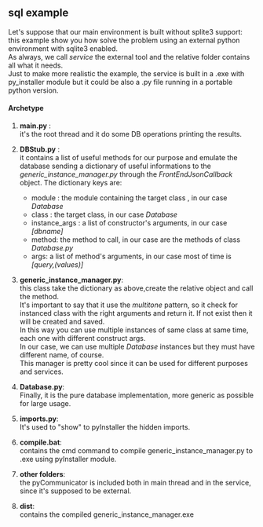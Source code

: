 ## sql example

Let's suppose that our main environment is built without splite3 support:  
this example show you how solve the problem using an external python environment with sqlite3 enabled.   
As always, we call *service* the external tool and the relative folder contains all what it needs.  
Just to make more realistic the example, the service is built in a .exe with py_installer module but it could be also a .py file running in a portable python version.  
  

#### Archetype

1. **main.py** :  
it's the root thread and it do some DB operations printing the results.  

2. **DBStub.py** :  
it contains a list of useful methods for our purpose and emulate the database sending a dictionary of useful informations to the *generic_instance_manager.py* through the *FrontEndJsonCallback* object. The dictionary keys are:
   * module : the module containing the target class , in our case *Database*
   * class : the target class, in our case *Database*
   * instance_args : a list of constructor's arguments, in our case *[dbname]*
   * method: the method to call,  in our case are the methods of class *Database.py*
   * args: a list of method's arguments, in our case most of time is *[query,(values)]*

3. **generic_instance_manager.py**:  
this class take the dictionary as above,create the relative object and call the method.  
It's important to say that it use the *multitone* pattern, so it check for instanced class with the right arguments and return it. If not exist then it will be created and saved.  
In this way you can use multiple instances of same class at same time, each one with different construct args.  
In our case, we can use multiple *Database* instances but they must have different name, of course.  
This manager is pretty cool since it can be used for different purposes and services.  

4. **Database.py**:  
Finally, it is the pure database implementation, more generic as possible for large usage.  

5. **imports.py**:  
It's used to "show" to pyInstaller the hidden imports.  

6. **compile.bat**:  
contains the cmd command to compile generic_instance_manager.py to .exe using pyInstaller module.  

7. **other folders**:  
the pyCommunicator is included both in main thread and in the service, since it's supposed to be external.  

8. **dist**:  
contains the compiled generic_instance_manager.exe
